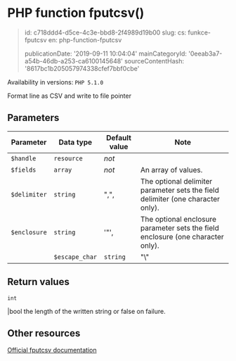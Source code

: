 PHP function fputcsv()
======================

> id: c718ddd4-d5ce-4c3e-bbd8-2f4989d19b00
> slug:
> 	cs: funkce-fputcsv
> 	en: php-function-fputcsv
> 
> publicationDate: '2019-09-11 10:04:04'
> mainCategoryId: '0eeab3a7-a54b-46db-a253-ca6100145648'
> sourceContentHash: '8617bc1b205057974338cfef7bbf0cbe'

Availability in versions: `PHP 5.1.0`

Format line as CSV and write to file pointer


Parameters
--------------

| Parameter | Data type | Default value | Note |
|-----|-----|-----|-----|
| `$handle` | `resource` | *not* | |
| `$fields` | `array` | *not* | An array of values. |
| `$delimiter` | `string` | ",", | The optional delimiter parameter sets the field delimiter (one character only). |
| `$enclosure` | `string` | '"', | The optional enclosure parameter sets the field enclosure (one character only). |
| | `$escape_char` | `string` | "\\" | |


Return values
----------------

`int`

|bool the length of the written string or false on failure.

Other resources
------------

[Official fputcsv documentation](https://www.php.net/manual/en/function.fputcsv.php)
